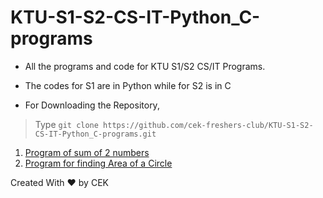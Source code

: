 # KTU-S1-S2-CS-IT-Python_C-programs
- All the programs and code for KTU S1/S2 CS/IT Programs. 
- The codes for S1 are in Python while for S2 is in C

- For Downloading the Repository,
> Type `git clone https://github.com/cek-freshers-club/KTU-S1-S2-CS-IT-Python_C-programs.git `


1. [Program of sum of 2 numbers](https://github.com/cek-freshers-club/KTU-S1-S2-CS-IT-Python_C-programs/blob/master/sum_2_nos.py)
2. [Program for finding Area of a Circle](https://github.com/cek-freshers-club/KTU-S1-S2-CS-IT-Python_C-programs/blob/master/area_circle.py)

Created With :heart: by CEK
